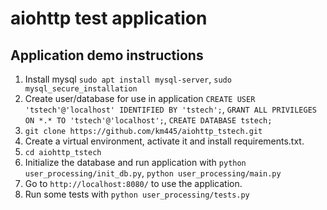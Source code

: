 # aiohttp test application

## Application demo instructions
1. Install mysql `sudo apt install mysql-server`, `sudo mysql_secure_installation`
1. Create user/database for use in application `CREATE USER 'tstech'@'localhost' IDENTIFIED BY 'tstech';`, `GRANT ALL PRIVILEGES ON *.* TO 'tstech'@'localhost';`, `CREATE DATABASE tstech;`
1. `git clone https://github.com/km445/aiohttp_tstech.git`
1. Create a virtual environment, activate it and install requirements.txt.
1. `cd aiohttp_tstech`
1. Initialize the database and run application with `python user_processing/init_db.py`, `python user_processing/main.py`
1. Go to `http://localhost:8080/` to use the application.
1. Run some tests with `python user_processing/tests.py`
